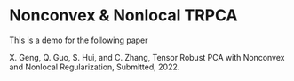 # Nonconvex & Nonlocal TRPCA

This is a demo for the following paper

X. Geng, Q. Guo, S. Hui, and C. Zhang, Tensor Robust PCA with Nonconvex and Nonlocal Regularization, Submitted, 2022.
